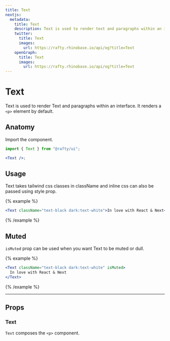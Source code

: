 ```yaml
---
title: Text
nextjs:
  metadata:
    title: Text
    description: Text is used to render text and paragraphs within an interface. It renders a <p> element by default.
    twitter:
      title: Text
      images:
        url: https://rafty.rhinobase.io/api/og?title=Text
    openGraph:
      title: Text
      images:
        url: https://rafty.rhinobase.io/api/og?title=Text
---
```


# Text

Text is used to render Text and paragraphs within an interface. It renders a `<p>` element by default.

## Anatomy

Import the component.

```jsx
import { Text } from "@rafty/ui";

<Text />;
```

## Usage

Text takes tailwind css classes in className and inline css can also be passed using style prop.

{% example %}

```jsx
<Text className="text-black dark:text-white">In love with React & Next</Text>
```

{% /example %}

## Muted

`isMuted` prop can be used when you want Text to be muted or dull.

{% example %}

```jsx
<Text className="text-black dark:text-white" isMuted>
  In love with React & Next
</Text>
```

{% /example %}

---

## Props

### Text

`Text` composes the `<p>` component.
